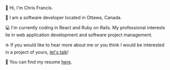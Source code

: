 👋 Hi, I'm Chris Francis.

🍁 I am a software developer located in Ottawa, Canada.

💻 I'm currently coding in React and Ruby on Rails. My professional interests lie in web application development and software project management.

☕ If you would like to hear more about me or you think I would be interested in a project of yours, [let's talk](https://www.linkedin.com/in/christopher-francis-40227b127/)!

📄 You can find my resume [here](https://chrisfrancis.dev/resume).
